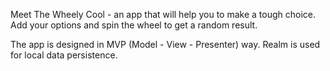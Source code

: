 Meet The Wheely Cool - an app that will help you to make a tough choice. Add your options and spin the wheel to get a random result. 

The app is designed in MVP (Model - View - Presenter) way. 
Realm is used for local data persistence. 
